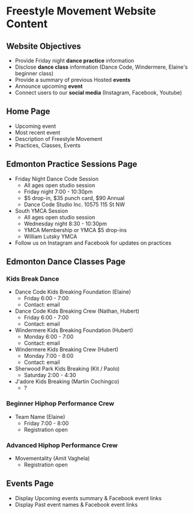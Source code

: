 # Freestyle Movement Website Content

## Website Objectives

* Provide Friday night **dance practice** information
* Disclose **dance class** information (Dance Code, Windermere, Elaine's beginner class)
* Provide a summary of previous Hosted **events**
* Announce upcoming **event**
* Connect users to our **social media** (Instagram, Facebook, Youtube)


## Home Page
* Upcoming event
* Most recent event
* Description of Freestyle Movement
* Practices, Classes, Events

## Edmonton Practice Sessions Page
* Friday Night Dance Code Session
    * All ages open studio session
    * Friday night 7:00 - 10:30pm
    * $5 drop-in, $35 punch card, $90 Annual
    * Dance Code Studio Inc. 10575 115 St NW
* South YMCA Session
    * All ages open studio session
    * Wednesday night 8:30 - 10:30pm
    * YMCA Membership or YMCA $5 drop-ins
    * William Lutsky YMCA
* Follow us on Instagram and Facebook for updates on practices

## Edmonton Dance Classes Page

### Kids Break Dance
* Dance Code Kids Breaking Foundation (Elaine)
    * Friday 6:00 - 7:00
    * Contact: email
* Dance Code Kids Breaking Crew (Nathan, Hubert)
    * Friday 6:00 - 7:00
    * Contact: email
* Windermere Kids Breaking Foundation (Hubert)
    * Monday 6:00 - 7:00
    * Contact: email
* Windermere Kids Breaking Crew (Hubert)
    * Monday 7:00 - 8:00
    * Contact: email
* Sherwood Park Kids Breaking (Kit / Paolo)
    * Saturday 2:00 - 4:30
* J'adore Kids Breaking (Martin Cochingco)
    * ?

### Beginner Hiphop Performance Crew
* Team Name (Elaine)
    * Friday 7:00 - 8:00
    * Registration open

### Advanced Hiphop Performance Crew
* Movementality (Amit Vaghela)
    * Registration open

## Events Page
* Display Upcoming events summary & Facebook event links
* Display Past event names & Facebook event links